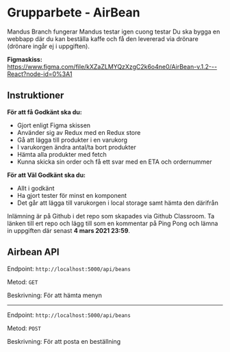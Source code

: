 # Grupparbete - AirBean

Mandus Branch fungerar
Mandus testar igen
cuong testar
Du ska bygga en webbapp där du kan beställa kaffe och få den levererad via drönare (drönare ingår ej i uppgiften).

**Figmaskiss:** https://www.figma.com/file/kXZaZLMYQzXzgC2k6o4ne0/AirBean-v.1.2---React?node-id=0%3A1

## Instruktioner

**För att få Godkänt ska du:**

- Gjort enligt Figma skissen
- Använder sig av Redux med en Redux store
- Gå att lägga till produkter i en varukorg
- I varukorgen ändra antal/ta bort produkter
- Hämta alla produkter med fetch
- Kunna skicka sin order och få ett svar med en ETA och ordernummer

**För att Väl Godkänt ska du:**

- Allt i godkänt
- Ha gjort tester för minst en komponent
- Det går att lägga till varukorgen i local storage samt hämta den därifrån

Inlämning är på Github i det repo som skapades via Github Classroom. Ta länken till ert repo och
lägg till som en kommentar på Ping Pong och lämna in uppgiften där senast **4 mars 2021 23:59**.

## Airbean API

Endpoint: `http://localhost:5000/api/beans`

Metod: `GET`

Beskrivning: För att hämta menyn

---

Endpoint: `http://localhost:5000/api/beans`

Metod: `POST`

Beskrivning: För att posta en beställning
